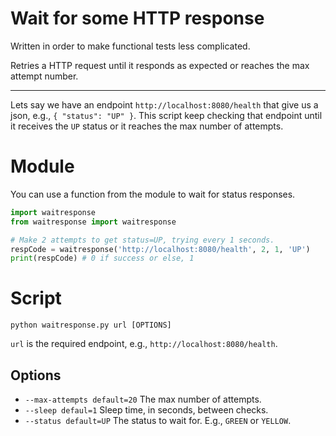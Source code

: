 Wait for some HTTP response
===========================

Written in order to make functional tests less complicated.

Retries a HTTP request until it responds as expected or reaches
the max attempt number.

------------------------------------------------------------------

Lets say we have an endpoint `http://localhost:8080/health` that give
us a json, e.g., `{ "status": "UP" }`. This script keep checking that endpoint
until it receives the `UP` status or it reaches the max number of attempts.

# Module

You can use a function from the module to wait for status responses.

```python
import waitresponse
from waitresponse import waitresponse

# Make 2 attempts to get status=UP, trying every 1 seconds. 
respCode = waitresponse('http://localhost:8080/health', 2, 1, 'UP')
print(respCode) # 0 if success or else, 1

```

# Script

`python waitresponse.py url [OPTIONS]`

`url` is the required endpoint, e.g., `http://localhost:8080/health`.

## Options

* `--max-attempts default=20` The max number of attempts.
* `--sleep defaul=1` Sleep time, in seconds, between checks.
* `--status default=UP` The status to wait for. E.g., `GREEN` or `YELLOW`.
